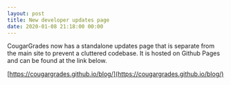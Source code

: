 ```yaml
---
layout: post
title: New developer updates page
date: 2020-01-08 21:18:00 00:00
---
```


CougarGrades now has a standalone updates page that is separate from the main site to prevent a cluttered codebase. It is hosted on Github Pages and can be found at the link below.

[https://cougargrades.github.io/blog/](https://cougargrades.github.io/blog/)